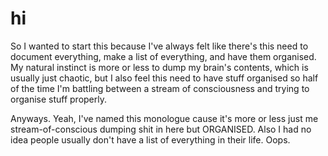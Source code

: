 # hi


So I wanted to start this because I've always felt like there's this need to document everything, make a list of everything, and have them organised. My natural instinct is more or less to dump my brain's contents, which is usually just chaotic, but I also feel this need to have stuff organised so half of the time I'm battling between a stream of consciousness and trying to organise stuff properly.

Anyways. Yeah, I've named this monologue cause it's more or less just me stream-of-conscious dumping shit in here but ORGANISED. Also I had no idea people usually don't have a list of everything in their life. Oops.